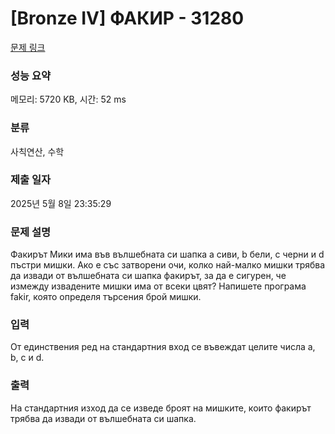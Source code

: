 # [Bronze IV] ФАКИР - 31280 

[문제 링크](https://www.acmicpc.net/problem/31280) 

### 성능 요약

메모리: 5720 KB, 시간: 52 ms

### 분류

사칙연산, 수학

### 제출 일자

2025년 5월 8일 23:35:29

### 문제 설명

<p>Факирът Мики има във вълшебната си шапка a сиви, b бели, c черни и d пъстри мишки. Ако е със затворени очи, колко най-малко мишки трябва да извади от вълшебната си шапка факирът, за да е сигурен, че измежду извадените мишки има от всеки цвят? Напишете програма fakir, която определя търсeния брой мишки.</p>

### 입력 

 <p>От единствения ред на стандартния вход се въвеждат целите числа a, b, c и d.</p>

### 출력 

 <p>На стандартния изход да се изведе броят на мишките, които факирът трябва да извади от вълшебната си шапка.</p>


